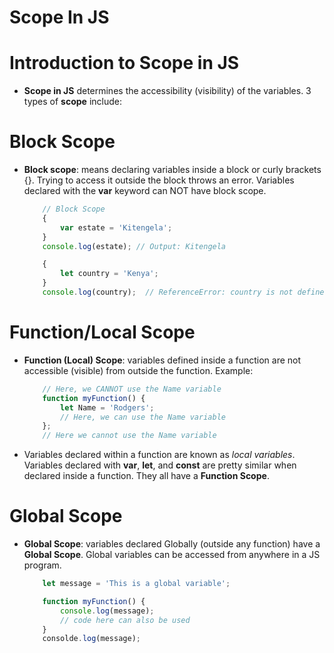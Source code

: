 # Scope In JS

# Introduction to Scope in JS
* __Scope in JS__ determines the accessibility (visibility) of the variables. 3 types of __scope__ include:

# Block Scope
* __Block scope__: means declaring variables inside a block or curly brackets {}. Trying to access it outside the block throws an error. Variables declared with the __var__ keyword can NOT have block scope.
    ```js
        // Block Scope
        {
            var estate = 'Kitengela';
        }
        console.log(estate); // Output: Kitengela

        {
            let country = 'Kenya';
        }
        console.log(country);  // ReferenceError: country is not defined
    ```

# Function/Local Scope
* __Function (Local) Scope__: variables defined inside a function are not accessible (visible) from outside the function. Example:
    ```js
        // Here, we CANNOT use the Name variable
        function myFunction() {
            let Name = 'Rodgers';
            // Here, we can use the Name variable
        };
        // Here we cannot use the Name variable
    ```
* Variables declared within a function are known as _local variables_. Variables declared with __var__, __let__, and __const__ are pretty similar when declared inside a function. They all have a __Function Scope__.

# Global Scope
* __Global Scope__: variables declared Globally (outside any function) have a __Global Scope__. Global variables can be accessed from anywhere in a JS program.
    ```js
        let message = 'This is a global variable';

        function myFunction() {
            console.log(message);
            // code here can also be used
        }
        consolde.log(message);
    ```